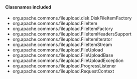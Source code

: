 #### Classnames included
- org.apache.commons.fileupload.disk.DiskFileItemFactory
- org.apache.commons.fileupload.FileItem
- org.apache.commons.fileupload.FileItemFactory
- org.apache.commons.fileupload.FileItemHeadersSupport
- org.apache.commons.fileupload.FileItemIterator
- org.apache.commons.fileupload.FileItemStream
- org.apache.commons.fileupload.FileUpload
- org.apache.commons.fileupload.FileUploadBase
- org.apache.commons.fileupload.FileUploadException
- org.apache.commons.fileupload.ProgressListener
- org.apache.commons.fileupload.RequestContext
